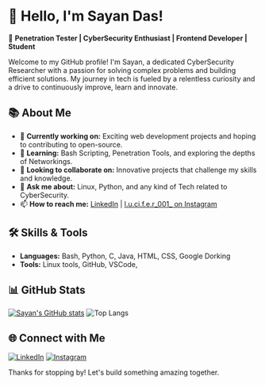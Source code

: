 # 👋 Hello, I'm Sayan Das!

🌟 **Penetration Tester | CyberSecurity Enthusiast | Frontend Developer | Student**

Welcome to my GitHub profile! I'm Sayan, a dedicated CyberSecurity Researcher with a passion for solving complex problems and building efficient solutions. My journey in tech is fueled by a relentless curiosity and a drive to continuously improve, learn and innovate.

## 📚 About Me

- 🔭 **Currently working on:** Exciting web development projects and hoping to contributing to open-source.
- 🌱 **Learning:** Bash Scripting, Penetration Tools, and exploring the depths of Networkings.
- 👯 **Looking to collaborate on:** Innovative projects that challenge my skills and knowledge.
- 💬 **Ask me about:** Linux, Python, and any kind of Tech related to CyberSecurity.
- 📫 **How to reach me:**  [LinkedIn](https://www.linkedin.com/in/sayan-das-05a255316/) | [l.u.ci.f.e.r_001_ on Instagram](https://www.instagram.com/l.u.c.i.f.e.r_001_/)


## 🛠️ Skills & Tools

- **Languages:** Bash, Python, C, Java, HTML, CSS, Google Dorking
- **Tools:** Linux tools, GitHub, VSCode,

## 📊 GitHub Stats

[![Sayan's GitHub stats](https://github-readme-stats.vercel.app/api?username=Sayan-das-001&show_icons=true&theme=radical)](https://github.com/Sayan-das-001/github-readme-stats)
![Top Langs](https://github-readme-stats.vercel.app/api/top-langs/?username=Sayan-das-001&layout=compact&theme=radical)


## 🌐 Connect with Me

[![LinkedIn](https://img.shields.io/badge/LinkedIn-%230077B5.svg?&style=for-the-badge&logo=linkedin&logoColor=white)](https://www.linkedin.com/in/sayan-das-05a255316/)
[![Instagram](https://img.shields.io/badge/Instagram-%23E4405F.svg?&style=for-the-badge&logo=instagram&logoColor=white)](https://www.instagram.com/l.u.c.i.f.e.r_001_/)


Thanks for stopping by! Let's build something amazing together.
